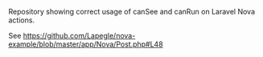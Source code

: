 Repository showing correct usage of canSee and canRun on Laravel Nova actions.

See https://github.com/Lapegle/nova-example/blob/master/app/Nova/Post.php#L48
